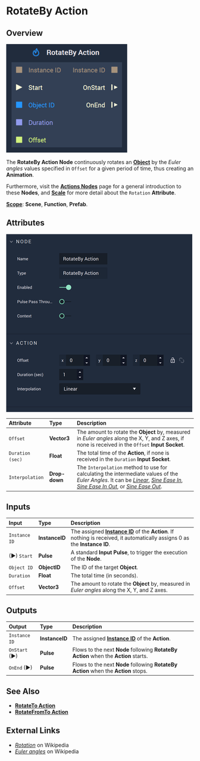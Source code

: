 # RotateBy Action

## Overview

![The RotateBy Action Node.](../../.gitbook/assets/rotatebyactionupdatedimage.png)

The **RotateBy Action Node** continuously rotates an [**Object**](../../objects-and-types/scene-objects/README.md) by the *Euler angles* values specified in `Offset` for a given period of time, thus creating an **Animation**.

Furthermore, visit the [**Actions Nodes**](README.md) page for a general introduction to these **Nodes**, and [**Scale**](../../objects-and-types/attributes/common-attributes/transformation/README.md#rotation) for more detail about the `Rotation` **Attribute**.

[**Scope**](../overview.md#scopes): **Scene**, **Function**, **Prefab**.

## Attributes

![The RotateBy Action Node Attributes.](../../.gitbook/assets/rotatebyactionattributes.png)

| Attribute | Type | Description |
| :--- | :--- | :--- |
| `Offset` | **Vector3** | The amount to rotate the **Object** by, measured in *Euler angles* along the X, Y, and Z axes, if none is received in the `Offset` **Input Socket**.|
| `Duration (sec)` | **Float** | The total time of the **Action**, if none is received in the `Duration` **Input Socket**. |
| `Interpolation` | **Drop-down** | The `Interpolation` method to use for calculating the intermediate values of the *Euler Angles*. It can be [*Linear*](https://en.wikipedia.org/wiki/Linear_interpolation), [*Sine Ease In*](https://easings.net/#easeInSine), [*Sine Ease In Out*](https://easings.net/#easeInOutSine), or [*Sine Ease Out*](https://easings.net/#easeOutSine). |

## Inputs

| Input | Type | Description |
| :--- | :--- | :--- |
| `Instance ID` | **InstanceID** | The assigned [**Instance ID**](README.md#instance-id) of the **Action**. If nothing is received, it automatically assigns 0 as the **Instance ID**. |
| \(►\) `Start` | **Pulse** | A standard **Input Pulse**, to trigger the execution of the **Node**. |
| `Object ID` | **ObjectID** | The ID of the target **Object**. |
| `Duration` | **Float** | The total time \(in seconds\). |
| `Offset` | **Vector3** | The amount to rotate the **Object** by, measured in *Euler angles* along the X, Y, and Z axes. |

## Outputs

| Output | Type | Description |
| :--- | :--- | :--- |
| `Instance ID` | **InstanceID** | The assigned [**Instance ID**](README.md#instance-id) of the **Action**.  |
| `OnStart` \(►\) | **Pulse** | Flows to the next **Node** following **RotateBy Action** when the **Action** starts. |
| `OnEnd` \(►\) | **Pulse** | Flows to the next **Node** following **RotateBy Action** when the **Action** stops. |

## See Also

* [**RotateTo Action**](rotatetoaction.md)
* [**RotateFromTo Action**](rotatefromtoaction.md)

## External Links

* [_Rotation_](https://en.wikipedia.org/wiki/Rotation) on Wikipedia
* [_Euler angles_](https://en.wikipedia.org/wiki/Euler_angles) on Wikipedia

